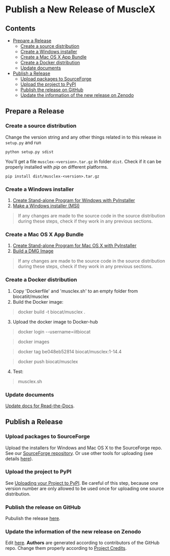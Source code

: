 # Publish a New Release of MuscleX

## Contents
* [Prepare a Release](#prepare-a-release)
  * [Create a source distribution](#create-a-source-distribution)
  * [Create a Windows installer](#create-a-windows-installer)
  * [Create a Mac OS X App Bundle](#create-a-mac-os-x-app-bundle)
  * [Create a Docker distribution](#create-a-docker-distribution)
  * [Update documents](#update-documents)
* [Publish a Release](#publish-a-release)
  * [Upload packages to SourceForge](#upload-packages-to-sourceforge)
  * [Upload the project to PyPI](#upload-the-project-to-pypi)
  * [Publish the release on GitHub](#publish-the-release-on-github)
  * [Update the information of the new release on Zenodo](#update-the-information-of-the-new-release-on-zenodo)

## Prepare a Release
### Create a source distribution
Change the version string and any other things related in to this
release in `setup.py` and run
```
python setup.py sdist
```
You'll get a file `musclex-<version>.tar.gz` in folder `dist`. Check
if it can be properly installed with *pip* on different platforms.
```
pip install dist/musclex-<version>.tar.gz
```

### Create a Windows installer
1. [Create Stand-alone Program for Windows with PyInstaller][1]
2. [Make a Windows installer (MSI)][2]

> If any changes are made to the source code in the source distribution
  during these steps, check if they work in any previous sections.

### Create a Mac OS X App Bundle
1. [Create Stand-alone Program for Mac OS X with PyInstaller][1]
2. [Build a DMG Image][3]

> If any changes are made to the source code in the source distribution
  during these steps, check if they work in any previous sections.

### Create a Docker distribution
1. Copy 'Dockerfile' and 'musclex.sh' to an empty folder from  biocatiit/musclex  
2. Build the Docker image: 
> docker build -t biocat/musclex . 
3. Upload the docker image to Docker-hub
> docker login --username=iitbiocat

> docker images

> docker tag be048eb52814 biocat/musclex:1-14.4

> docker push biocat/musclex

4. Test:
> musclex.sh

### Update documents
[Update docs for Read-the-Docs][4].

## Publish a Release
### Upload packages to SourceForge
Upload the installers for Windows and Mac OS X to the SourceForge repo.
See our [SourceForge repository][5]. Or use other tools for uploading
(see details [here][6]).

### Upload the project to PyPI
See [Uploading your Project to PyPI][7]. Be careful of this step, because
one version number are only allowed to be used once for uploading one
source distribution.

### Publish the release on GitHub
Pubulish the release [here][8].

### Update the information of the new release on Zenodo
Edit [here][9]. **Authors** are generated according to contributors of
the GitHub repo. Change them properly according to [Project Credits][10].


[1]:pyinstaller.md
[2]:advanced_installer.md
[3]:build_mac_dmg.md
[4]:update_docs.md
[5]:https://sourceforge.net/projects/musclex/files/
[6]:https://sourceforge.net/p/forge/documentation/Release%20Files%20for%20Download/#scp
[7]:https://packaging.python.org/tutorials/distributing-packages/#uploading-your-project-to-pypi
[8]:https://github.com/biocatiit/musclex/releases
[9]:https://doi.org/10.5281/zenodo.1195050
[10]:https://musclex.readthedocs.io/en/latest/credits.html
